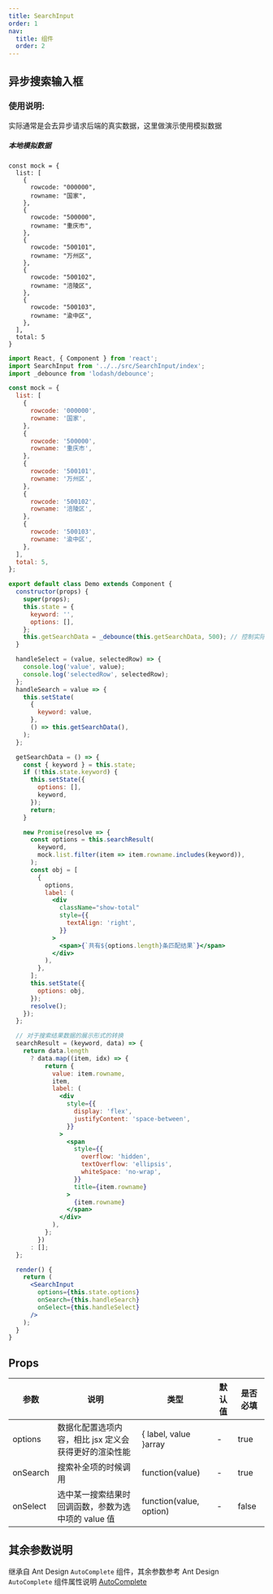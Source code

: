 ```yaml
---
title: SearchInput
order: 1
nav:
  title: 组件
  order: 2
---
```


## 异步搜索输入框

### 使用说明:

实际通常是会去异步请求后端的真实数据，这里做演示使用模拟数据

##### 本地模拟数据

```
const mock = {
  list: [
    {
      rowcode: "000000",
      rowname: "国家",
    },
    {
      rowcode: "500000",
      rowname: "重庆市",
    },
    {
      rowcode: "500101",
      rowname: "万州区",
    },
    {
      rowcode: "500102",
      rowname: "涪陵区",
    },
    {
      rowcode: "500103",
      rowname: "渝中区",
    },
  ],
  total: 5
}
```

```jsx
import React, { Component } from 'react';
import SearchInput from '../../src/SearchInput/index';
import _debounce from 'lodash/debounce';

const mock = {
  list: [
    {
      rowcode: '000000',
      rowname: '国家',
    },
    {
      rowcode: '500000',
      rowname: '重庆市',
    },
    {
      rowcode: '500101',
      rowname: '万州区',
    },
    {
      rowcode: '500102',
      rowname: '涪陵区',
    },
    {
      rowcode: '500103',
      rowname: '渝中区',
    },
  ],
  total: 5,
};

export default class Demo extends Component {
  constructor(props) {
    super(props);
    this.state = {
      keyword: '',
      options: [],
    };
    this.getSearchData = _debounce(this.getSearchData, 500); // 控制实际接口的请求次数
  }

  handleSelect = (value, selectedRow) => {
    console.log('value', value);
    console.log('selectedRow', selectedRow);
  };
  handleSearch = value => {
    this.setState(
      {
        keyword: value,
      },
      () => this.getSearchData(),
    );
  };

  getSearchData = () => {
    const { keyword } = this.state;
    if (!this.state.keyword) {
      this.setState({
        options: [],
        keyword,
      });
      return;
    }

    new Promise(resolve => {
      const options = this.searchResult(
        keyword,
        mock.list.filter(item => item.rowname.includes(keyword)),
      );
      const obj = [
        {
          options,
          label: (
            <div
              className="show-total"
              style={{
                textAlign: 'right',
              }}
            >
              <span>{`共有${options.length}条匹配结果`}</span>
            </div>
          ),
        },
      ];
      this.setState({
        options: obj,
      });
      resolve();
    });
  };

  // 对于搜索结果数据的展示形式的转换
  searchResult = (keyword, data) => {
    return data.length
      ? data.map((item, idx) => {
          return {
            value: item.rowname,
            item,
            label: (
              <div
                style={{
                  display: 'flex',
                  justifyContent: 'space-between',
                }}
              >
                <span
                  style={{
                    overflow: 'hidden',
                    textOverflow: 'ellipsis',
                    whiteSpace: 'no-wrap',
                  }}
                  title={item.rowname}
                >
                  {item.rowname}
                </span>
              </div>
            ),
          };
        })
      : [];
  };

  render() {
    return (
      <SearchInput
        options={this.state.options}
        onSearch={this.handleSearch}
        onSelect={this.handleSelect}
      />
    );
  }
}
```

## Props

| 参数     | 说明                                                  | 类型                    | 默认值 | 是否必填 |
| -------- | ----------------------------------------------------- | ----------------------- | ------ | -------- |
| options  | 数据化配置选项内容，相比 jsx 定义会获得更好的渲染性能 | { label, value }array   | -      | true     |
| onSearch | 搜索补全项的时候调用                                  | function(value)         | -      | true     |
| onSelect | 选中某一搜索结果时回调函数，参数为选中项的 value 值   | function(value, option) | -      | false    |

## 其余参数说明

继承自 Ant Design `AutoComplete` 组件，其余参数参考 Ant Design `AutoComplete` 组件属性说明 [AutoComplete](https://ant.design/components/auto-complete-cn/#API)
